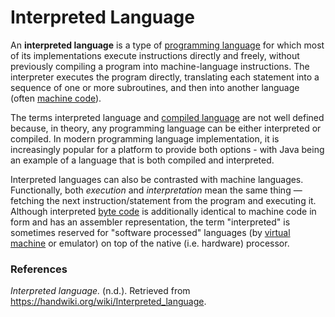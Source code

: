 # Interpreted Language
 
An **interpreted language** is a type of [programming language](./programming-language.md) for which most of its implementations execute instructions directly and freely, without previously compiling a program into machine-language instructions. The interpreter executes the program directly, translating each statement into a sequence of one or more subroutines, and then into another language (often [machine code](./machine-language.md)).

The terms interpreted language and [compiled language](./compiled-language.md) are not well defined because, in theory, any programming language can be either interpreted or compiled. In modern programming language implementation, it is increasingly popular for a platform to provide both options - with Java being an example of a language that is both compiled and interpreted.

Interpreted languages can also be contrasted with machine languages. Functionally, both *execution* and *interpretation* mean the same thing — fetching the next instruction/statement from the program and executing it. Although interpreted [byte code](./bytecode.md) is additionally identical to machine code in form and has an assembler representation, the term "interpreted" is sometimes reserved for "software processed" languages (by [virtual machine](./virtual-machine.md) or emulator) on top of the native (i.e. hardware) processor.

### References

*Interpreted language.* (n.d.). Retrieved from https://handwiki.org/wiki/Interpreted_language. 